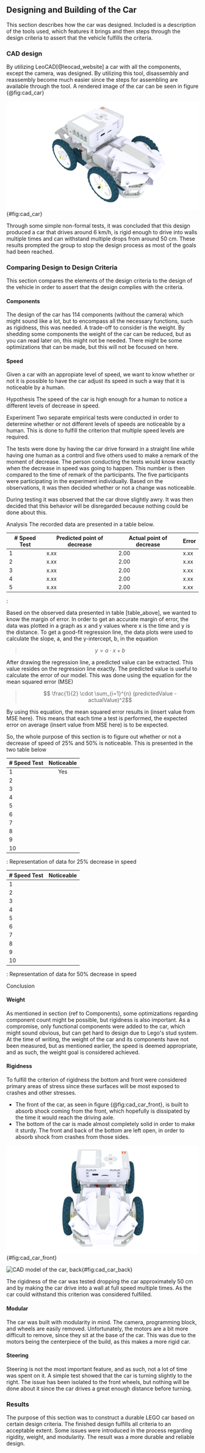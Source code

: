 ## Designing and Building of the Car
This section describes how the car was designed. Included is a description of the tools used, which features it brings and then steps through the design criteria to assert that the vehicle fulfills the criteria.

### CAD design
By utilizing LeoCAD[@leocad_website] a car with all the components, except the camera, was designed. By utilizing this tool, disassembly and reassembly become much easier since the steps for assembling are available through the tool. A rendered image of the car can be seen in figure {@fig:cad_car}

![CAD model of the car](report/assets/pictures/cad_car.png){#fig:cad_car}

Through some simple non-formal tests, it was concluded that this design produced a car that drives around 6 km/h, is rigid enough to drive into walls multiple times and can withstand multiple drops from around 50 cm. These results prompted the group to stop the design process as most of the goals had been reached.

### Comparing Design to Design Criteria
This section compares the elements of the design criteria to the design of the vehicle in order to assert that the design complies with the criteria.

#### Components
The design of the car has 114 components (without the camera) which might sound like a lot, but to encompass all the necessary functions, such as rigidness, this was needed. A trade-off to consider is the weight. By shedding some components the weight of the car can be reduced, but as you can read later on, this might not be needed. There might be some optimizations that can be made, but this will not be focused on here.

#### Speed
Given a car with an appropiate level of speed, we want to know whether or not it is possible to have the car adjust its speed in such a way that it is noticeable by a human. 

Hypothesis
The speed of the car is high enough for a human to notice a different levels of decrease in speed. 

Experiment
Two separate empirical tests were conducted in order to determine whether or not different levels of speeds are noticeable by a human. This is done to fulfill the criterion that multiple speed levels are required. 

The tests were done by having the car drive forward in a straight line while having one human as a control and five others used to make a remark of the moment of decrease. 
The person conducting the tests would know exactly when the decrease in speed was going to happen. 
This number is then compared to the time of remark of the participants. The five participants were participating in the experiment individually. 
Based on the observations, it was then decided whether or not a change was noticeable.

During testing it was observed that the car drove slightly awry. It was then decided that this behavior will be disregarded because nothing could be done about this. 

Analysis
The recorded data are presented in a table below. 

| # Speed Test | Predicted point of decrease | Actual point of decrease | Error |
|--------------|-----------------------------|--------------------------|-------|
|       1      |            x.xx             |           2.00           |  x.xx |
|       2      |            x.xx             |           2.00           |  x.xx |
|       3      |            x.xx             |           2.00           |  x.xx |
|       4      |            x.xx             |           2.00           |  x.xx |
|       5      |            x.xx             |           2.00           |  x.xx |
: 


Based on the observed data presented in table [table_above], we wanted to know the margin of error. In order to get an accurate margin of error, the data was plotted in a graph as x and y values where x is the time and y is the distance. To get a good-fit regression line, the data plots were used to calculate the slope, a, and the y-intercept, b, in the equation

> $$y = a \cdot x + b$$

After drawing the regression line, a predicted value can be extracted. This value resides on the regression line exactly. The predicted value is useful to calculate the error of our model. This was done using the equation for the mean squared error (MSE)

> 	$$ \frac{1}{2} \cdot \sum_{i=1}^{n} (predictedValue - actualValue)^2$$

By using this equation, the mean squared error results in (insert value from MSE here). 
This means that each time a test is performed, the expected error on average (insert value from MSE here) is to be expected. 

So, the whole purpose of this section is to figure out whether or not a decrease of speed of 25% and 50% is noticeable. This is presented in the two table below

| # Speed Test | Noticeable   |
|--------------|:------------:|
| 1            |      Yes     |
| 2            |              |
| 3            |              |
| 4            |              |
| 5            |              |
| 6            |              |
| 7            |              |
| 8            |              |
| 9            |              |
| 10           |              |
: Representation of data for 25% decrease in speed

| # Speed Test | Noticeable |
|--------------|------------|
| 1            |            |
| 2            |            |
| 3            |            |
| 4            |            |
| 5            |            |
| 6            |            |
| 7            |            |
| 8            |            |
| 9            |            |
| 10           |            |
: Representation of data for 50% decrease in speed


Conclusion


#### Weight
As mentioned in section {ref to Components}, some optimizations regarding component count might be possible, but rigidness is also important. As a compromise, only functional components were added to the car, which might sound obvious, but can get hard to design due to Lego's stud system. At the time of writing, the weight of the car and its components have not been measured, but as mentioned earlier, the speed is deemed appropriate, and as such, the weight goal is considered achieved.

#### Rigidness
To fulfill the criterion of rigidness the bottom and front were considered primary areas of stress since these surfaces will be most exposed to crashes and other stresses. 

* The front of the car, as seen in figure {@fig:cad_car_front}, is built to absorb shock coming from the front, which hopefully is dissipated by the time it would reach the driving axle. 
* The bottom of the car is made almost completely solid in order to make it sturdy. The front and back of the bottom are left open, in order to absorb shock from crashes from those sides.

![CAD model of the car, front](report/assets/pictures/cad_car_front.png){#fig:cad_car_front}

![CAD model of the car, back](report/assets/pictures/cad_car_back.png){#fig:cad_car_back}

The rigidness of the car was tested dropping the car approximately 50 cm and by making the car drive into a wall at full speed multiple times. As the car could withstand this criterion was considered fulfilled. 

#### Modular
The car was built with modularity in mind. The camera, programming block, and wheels are easily removed. Unfortunately, the motors are a bit more difficult to remove, since they sit at the base of the car. This was due to the motors being the centerpiece of the build, as this makes a more rigid car.

#### Steering
Steering is not the most important feature, and as such, not a lot of time was spent on it. A simple test showed that the car is turning slightly to the right. The issue has been isolated to the front wheels, but nothing will be done about it since the car drives a great enough distance before turning.

### Results
The purpose of this section was to construct a durable LEGO car based on certain design criteria. The finished design fulfills all criteria to an acceptable extent. Some issues were introduced in the process regarding rigidity, weight, and modularity. The result was a more durable and reliable design. 